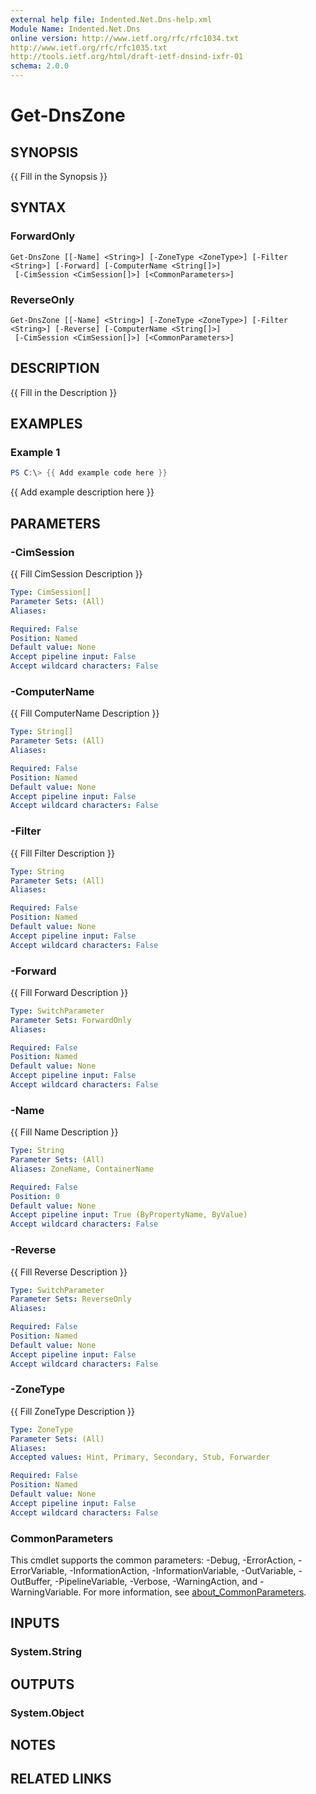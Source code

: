 ```yaml
---
external help file: Indented.Net.Dns-help.xml
Module Name: Indented.Net.Dns
online version: http://www.ietf.org/rfc/rfc1034.txt
http://www.ietf.org/rfc/rfc1035.txt
http://tools.ietf.org/html/draft-ietf-dnsind-ixfr-01
schema: 2.0.0
---
```


# Get-DnsZone

## SYNOPSIS
{{ Fill in the Synopsis }}

## SYNTAX

### ForwardOnly
```
Get-DnsZone [[-Name] <String>] [-ZoneType <ZoneType>] [-Filter <String>] [-Forward] [-ComputerName <String[]>]
 [-CimSession <CimSession[]>] [<CommonParameters>]
```

### ReverseOnly
```
Get-DnsZone [[-Name] <String>] [-ZoneType <ZoneType>] [-Filter <String>] [-Reverse] [-ComputerName <String[]>]
 [-CimSession <CimSession[]>] [<CommonParameters>]
```

## DESCRIPTION
{{ Fill in the Description }}

## EXAMPLES

### Example 1
```powershell
PS C:\> {{ Add example code here }}
```

{{ Add example description here }}

## PARAMETERS

### -CimSession
{{ Fill CimSession Description }}

```yaml
Type: CimSession[]
Parameter Sets: (All)
Aliases:

Required: False
Position: Named
Default value: None
Accept pipeline input: False
Accept wildcard characters: False
```

### -ComputerName
{{ Fill ComputerName Description }}

```yaml
Type: String[]
Parameter Sets: (All)
Aliases:

Required: False
Position: Named
Default value: None
Accept pipeline input: False
Accept wildcard characters: False
```

### -Filter
{{ Fill Filter Description }}

```yaml
Type: String
Parameter Sets: (All)
Aliases:

Required: False
Position: Named
Default value: None
Accept pipeline input: False
Accept wildcard characters: False
```

### -Forward
{{ Fill Forward Description }}

```yaml
Type: SwitchParameter
Parameter Sets: ForwardOnly
Aliases:

Required: False
Position: Named
Default value: None
Accept pipeline input: False
Accept wildcard characters: False
```

### -Name
{{ Fill Name Description }}

```yaml
Type: String
Parameter Sets: (All)
Aliases: ZoneName, ContainerName

Required: False
Position: 0
Default value: None
Accept pipeline input: True (ByPropertyName, ByValue)
Accept wildcard characters: False
```

### -Reverse
{{ Fill Reverse Description }}

```yaml
Type: SwitchParameter
Parameter Sets: ReverseOnly
Aliases:

Required: False
Position: Named
Default value: None
Accept pipeline input: False
Accept wildcard characters: False
```

### -ZoneType
{{ Fill ZoneType Description }}

```yaml
Type: ZoneType
Parameter Sets: (All)
Aliases:
Accepted values: Hint, Primary, Secondary, Stub, Forwarder

Required: False
Position: Named
Default value: None
Accept pipeline input: False
Accept wildcard characters: False
```

### CommonParameters
This cmdlet supports the common parameters: -Debug, -ErrorAction, -ErrorVariable, -InformationAction, -InformationVariable, -OutVariable, -OutBuffer, -PipelineVariable, -Verbose, -WarningAction, and -WarningVariable. For more information, see [about_CommonParameters](http://go.microsoft.com/fwlink/?LinkID=113216).

## INPUTS

### System.String

## OUTPUTS

### System.Object
## NOTES

## RELATED LINKS
